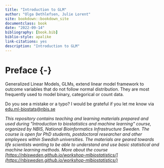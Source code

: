 ```yaml
---
title: "Introduction to GLM"
author: "Olga Dethlefsen, Julie Lorent"
site: bookdown::bookdown_site
documentclass: book
date: "2022-09-14"  
bibliography: [book.bib]
biblio-style: apalike
link-citations: yes
description: "Introduction to GLM"
---
```


# Preface {-}

Generalized Linear Models, GLMs, extend linear model framework to outcome variables that do not follow normal distribution. They are most frequently used to model binary, categorical or count data. 



Do you see a mistake or a typo? I would be grateful if you let me know via [edu.ml-biostats@nbis.se](edu.ml-biostats@nbis.se)

*This repository contains teaching and learning materials prepared and used during "Introduction to biostatistics and machine learning" course, organized by NBIS, National Bioinformatics Infrastructure Sweden. The course is open for PhD students, postdoctoral researcher and other employees within Swedish universities. The materials are geared towards life scientists wanting to be able to understand and use basic statistical and machine learning methods. More about the course [https://nbisweden.github.io/workshop-mlbiostatistics/](https://nbisweden.github.io/workshop-mlbiostatistics/)*

